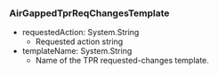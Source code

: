 ### AirGappedTprReqChangesTemplate
- requestedAction: System.String
  - Requested action string
- templateName: System.String
  - Name of the TPR requested-changes template.
